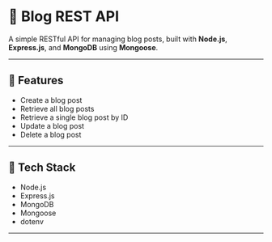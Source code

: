 # 📝 Blog REST API

A simple RESTful API for managing blog posts, built with **Node.js**, **Express.js**, and **MongoDB** using **Mongoose**.

---

## 🚀 Features

- Create a blog post
- Retrieve all blog posts
- Retrieve a single blog post by ID
- Update a blog post
- Delete a blog post

---

## 🧱 Tech Stack

- Node.js
- Express.js
- MongoDB
- Mongoose
- dotenv

---


